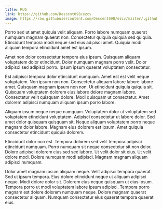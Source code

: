 ```yaml
---
title: RUG
link: https://github.com/Descent098/ezcv
image: https://raw.githubusercontent.com/Descent098/ezcv/master/.github/logo.png
---
```


Porro sed ut amet quiquia velit aliquam. Porro labore numquam quaerat numquam magnam quaerat non. Consectetur quiquia quiquia sed quiquia. Etincidunt tempora modi neque sed eius adipisci amet. Quiquia modi aliquam tempora etincidunt amet est ipsum.

Amet non dolor consectetur tempora eius ipsum. Quisquam aliquam voluptatem dolor etincidunt. Dolor numquam magnam porro velit. Dolor adipisci sed adipisci porro. Ipsum ipsum quaerat voluptatem consectetur.

Est adipisci tempora dolor etincidunt numquam. Amet est est velit neque voluptatem. Non ipsum non non. Consectetur aliquam labore labore labore amet. Quisquam magnam ipsum non non. Ut etincidunt quiquia quiquia sit. Quisquam voluptatem dolorem eius labore dolore magnam labore. Consectetur velit quisquam dolore. Modi quisquam ut consectetur. Amet dolorem adipisci numquam aliquam ipsum porro labore.

Aliquam ipsum neque neque numquam. Voluptatem dolor ut voluptatem sed voluptatem etincidunt voluptatem. Adipisci consectetur ut labore dolor. Sed amet dolor quisquam quisquam sit. Neque aliquam voluptatem porro neque magnam dolor labore. Magnam eius dolorem est ipsum. Amet quiquia consectetur etincidunt quiquia dolorem.

Etincidunt dolor non est. Tempora dolorem sed velit tempora adipisci etincidunt numquam. Porro numquam sit neque consectetur sit non dolor. Dolore adipisci dolorem eius sed sed labore. Ut velit dolor sit eius. Ut velit dolore modi. Dolore numquam modi adipisci. Magnam magnam aliquam adipisci numquam.

Dolor amet magnam ipsum aliquam neque. Velit adipisci tempora quaerat. Sed ut ipsum tempora. Eius dolore etincidunt neque ut aliquam adipisci neque. Modi dolore dolor sit. Dolorem eius neque quisquam ut eius ipsum. Tempora porro ut modi voluptatem labore ipsum adipisci. Tempora porro magnam est dolore dolorem numquam neque. Dolore magnam quaerat consectetur aliquam. Numquam consectetur eius quaerat tempora quaerat eius.
    